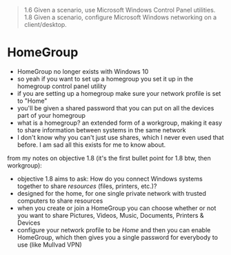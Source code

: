 > 1.6 Given a scenario, use Microsoft Windows Control Panel utilities.
> 1.8 Given a scenario, configure Microsoft Windows networking on a client/desktop.

# HomeGroup

- HomeGroup no longer exists with Windows 10
- so yeah if you want to set up a homegroup you set it up in the homegroup control panel utility
- if you are setting up a homegroup make sure your network profile is set to "Home"
- you'll be given a shared password that you can put on all the devices part of your homegroup
- what is a homegroup? an extended form of a workgroup, making it easy to share information between systems in the same network
- I don't know why you can't just use shares, which I never even used that before. I am sad all this exists for me to know about. 

from my notes on objective 1.8 (it's the first bullet point for 1.8 btw, then workgroup):
- objective 1.8 aims to ask: How do you connect Windows systems together to share *resources* (files, printers, etc.)?
- designed for the home, for one single private network with trusted computers to share resources
- when you create or join a HomeGroup you can choose whether or not you want to share Pictures, Videos, Music, Documents, Printers & Devices
- configure your network profile to be *Home* and then you can enable HomeGroup, which then gives you a single password for everybody to use (like Mullvad VPN)
